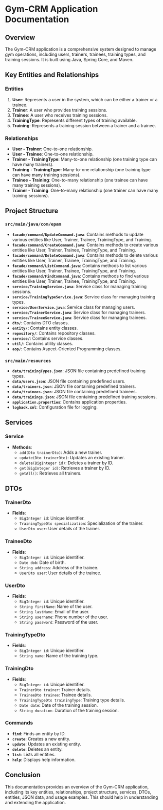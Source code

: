 # Gym-CRM Application Documentation

## Overview
The Gym-CRM application is a comprehensive system designed to manage gym operations, including users, trainers, trainees, training types, and training sessions. It is built using Java, Spring Core, and Maven.

## Key Entities and Relationships

### Entities
1. **User**: Represents a user in the system, which can be either a trainer or a trainee.
2. **Trainer**: A user who provides training sessions.
3. **Trainee**: A user who receives training sessions.
4. **TrainingType**: Represents different types of training available.
5. **Training**: Represents a training session between a trainer and a trainee.

### Relationships
- **User - Trainer**: One-to-one relationship.
- **User - Trainee**: One-to-one relationship.
- **Trainer - TrainingType**: Many-to-one relationship (one training type can have many trainers).
- **Training - TrainingType**: Many-to-one relationship (one training type can have many training sessions).
- **Trainee - Training**: One-to-many relationship (one trainee can have many training sessions).
- **Trainer - Training**: One-to-many relationship (one trainer can have many training sessions).

## Project Structure

### `src/main/java/com/epam`
- **`facade/command/UpdateCommand.java`**: Contains methods to update various entities like User, Trainer, Trainee, TrainingType, and Training.
- **`facade/command/CreateCommand.java`**: Contains methods to create various entities like User, Trainer, Trainee, TrainingType, and Training.
- **`facade/command/DeleteCommand.java`**: Contains methods to delete various entities like User, Trainer, Trainee, TrainingType, and Training.
- **`facade/command/ListCommand.java`**: Contains methods to list various entities like User, Trainer, Trainee, TrainingType, and Training.
- **`facade/command/FindCommand.java`**: Contains methods to find various entities like User, Trainer, Trainee, TrainingType, and Training.
- **`service/TrainingService.java`**: Service class for managing training sessions.
- **`service/TrainingTypeService.java`**: Service class for managing training types.
- **`service/UserService.java`**: Service class for managing users.
- **`service/TrainerService.java`**: Service class for managing trainers.
- **`service/TraineeService.java`**: Service class for managing trainees.
- **`dto/`**: Contains DTO classes.
- **`entity/`**: Contains entity classes.
- **`repository/`**: Contains repository classes.
- **`service/`**: Contains service classes.
- **`util/`**: Contains utility classes.
- **`aop/`**: Contains Aspect-Oriented Programming classes.

### `src/main/resources`
- **`data/trainingTypes.json`**: JSON file containing predefined training types.
- **`data/users.json`**: JSON file containing predefined users.
- **`data/trainers.json`**: JSON file containing predefined trainers.
- **`data/trainees.json`**: JSON file containing predefined trainees.
- **`data/trainings.json`**: JSON file containing predefined training sessions.
- **`application.properties`**: Contains application properties.
- **`logback.xml`**: Configuration file for logging.

## Services

### Service
- **Methods**:
    - `add(Dto trainerDto)`: Adds a new trainer.
    - `update(Dto trainerDto)`: Updates an existing trainer.
    - `delete(BigInteger id)`: Deletes a trainer by ID.
    - `get(BigInteger id)`: Retrieves a trainer by ID.
    - `getAll()`: Retrieves all trainers.

## DTOs

### TrainerDto
- **Fields**:
    - `BigInteger id`: Unique identifier.
    - `TrainingTypeDto specialization`: Specialization of the trainer.
    - `UserDto user`: User details of the trainer.

### TraineeDto
- **Fields**:
    - `BigInteger id`: Unique identifier.
    - `Date dob`: Date of birth.
    - `String address`: Address of the trainee.
    - `UserDto user`: User details of the trainee.

### UserDto
- **Fields**:
    - `BigInteger id`: Unique identifier.
    - `String firstName`: Name of the user.
    - `String lastName`: Email of the user.
    - `String username`: Phone number of the user.
    - `String password`: Password of the user.

### TrainingTypeDto
- **Fields**:
    - `BigInteger id`: Unique identifier.
    - `String name`: Name of the training type.

### TrainingDto
- **Fields**:
    - `BigInteger id`: Unique identifier.
    - `TrainerDto trainer`: Trainer details.
    - `TraineeDto trainee`: Trainee details.
    - `TrainingTypeDto trainingType`: Training type details.
    - `Date date`: Date of the training session.
    - `String duration`: Duration of the training session.

### Commands
- **`find`**: Finds an entity by ID.
- **`create`**: Creates a new entity.
- **`update`**: Updates an existing entity.
- **`delete`**: Deletes an entity.
- **`list`**: Lists all entities.
- **`help`**: Displays help information.

## Conclusion
This documentation provides an overview of the Gym-CRM application, including its key entities, relationships, project structure, services, DTOs, entities, JSON data, and usage examples. This should help in understanding and extending the application.